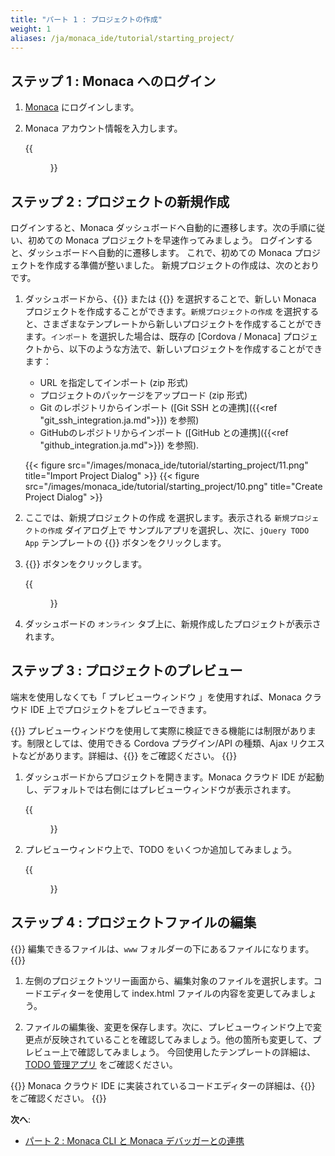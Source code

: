 ```yaml
---
title: "パート 1 : プロジェクトの作成"
weight: 1
aliases: /ja/monaca_ide/tutorial/starting_project/
---
```


## ステップ 1 : Monaca へのログイン

1.  [Monaca](https://monaca.mobi/ja/login) にログインします。
2.  Monaca アカウント情報を入力します。

    {{<figure src="/images/monaca_ide/tutorial/starting_project/9.png" width="400">}}

## ステップ 2 : プロジェクトの新規作成

ログインすると、Monaca
ダッシュボードへ自動的に遷移します。次の手順に従い、初めての Monaca
プロジェクトを早速作ってみましょう。
ログインすると、ダッシュボードへ自動的に遷移します。 これで、初めての Monaca プロジェクトを作成する準備が整いました。 新規プロジェクトの作成は、次のとおりです。

1.  ダッシュボードから、{{<guilabel name="新規プロジェクトの作成">}} または {{<guilabel name="インポート">}} を選択することで、新しい Monaca プロジェクトを作成することができます。`新規プロジェクトの作成` を選択すると、さまざまなテンプレートから新しいプロジェクトを作成することができます。`インポート` を選択した場合は、既存の [Cordova / Monaca] プロジェクトから、以下のような方法で、新しいプロジェクトを作成することができます：

    - URL を指定してインポート (zip 形式) 
    - プロジェクトのパッケージをアップロード (zip 形式)
    - Git のレポジトリからインポート ([Git SSH との連携]({{<ref "git_ssh_integration.ja.md">}}) を参照)
    - GitHubのレポジトリからインポート ([GitHub との連携]({{<ref "github_integration.ja.md">}}) を参照).

    {{< figure src="/images/monaca_ide/tutorial/starting_project/11.png" title="Import Project Dialog" >}}
    {{< figure src="/images/monaca_ide/tutorial/starting_project/10.png" title="Create Project Dialog" >}}

2.  ここでは、新規プロジェクトの作成 を選択します。表示される `新規プロジェクトの作成` ダイアログ上で サンプルアプリを選択し、次に、`jQuery TODO App` テンプレートの {{<guilabel name="作成">}} ボタンをクリックします。

3. {{<guilabel name="プロジェクトを作成する">}} ボタンをクリックします。

    {{<figure src="/images/monaca_ide/tutorial/starting_project/3.png" >}}

4. ダッシュボードの `オンライン` タブ上に、新規作成したプロジェクトが表示されます。

## ステップ 3 : プロジェクトのプレビュー

端末を使用しなくても「 プレビューウィンドウ 」を使用すれば、Monaca
クラウド IDE 上でプロジェクトをプレビューできます。

{{<note>}}
プレビューウィンドウを使用して実際に検証できる機能には制限があります。制限としては、使用できる
Cordova プラグイン/API の種類、Ajax リクエストなどがあります。詳細は、{{<link href="/ja/products_guide/monaca_ide/overview#ライブプレビューの制限" title="ライブプレビューの機能と制限">}} をご確認ください。
{{</note>}}

1.  ダッシュボードからプロジェクトを開きます。Monaca クラウド IDE が起動し、デフォルトでは右側にはプレビューウィンドウが表示されます。

    {{<figure src="/images/monaca_ide/tutorial/starting_project/5.png" >}}

2.  プレビューウィンドウ上で、TODO をいくつか追加してみましょう。

    {{<figure src="/images/monaca_ide/tutorial/starting_project/6.png" >}}

## ステップ 4 : プロジェクトファイルの編集

{{<note>}}
編集できるファイルは、<code>www</code> フォルダーの下にあるファイルになります。
{{</note>}}

1.  左側のプロジェクトツリー画面から、編集対象のファイルを選択します。コードエディターを使用して index.html ファイルの内容を変更してみましょう。

2.  ファイルの編集後、変更を保存します。次に、プレビューウィンドウ上で変更点が反映されていることを確認してみましょう。他の箇所も変更して、プレビュー上で確認してみましょう。
今回使用したテンプレートの詳細は、[TODO 管理アプリ](/ja/sampleapp/samples/todo/) をご確認ください。

{{<note>}}
Monaca クラウド IDE
に実装されているコードエディターの詳細は、{{<link href="/ja/products_guide/monaca_ide/overview/#コードエディター" title="コードエディター">}} をご確認ください。
{{</note>}}


**次へ**: 

- [パート 2 : Monaca CLI と Monaca デバッガーとの連携](../testing_debugging/)